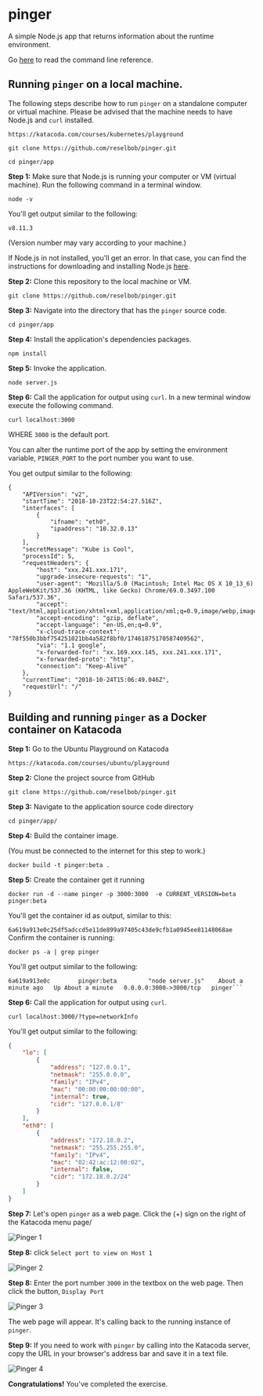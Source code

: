 # pinger
A simple Node.js app that returns information about the runtime environment.

Go [here](./app/readme.md) to read the command line reference.

## Running `pinger` on a local machine.
The following steps describe how to run `pinger` on a standalone computer or virtual machine.
Please be advised that the machine needs to have Node.js and `curl` installed.

`https://katacoda.com/courses/kubernetes/playground`

`git clone https://github.com/reselbob/pinger.git`

`cd pinger/app`

**Step 1:** Make sure that Node.js is running your computer or VM (virtual machine). Run
the following command in a terminal window.

`node -v`

You'll get output similar to the following:

`v8.11.3`

(Version number may vary according to your machine.)

If Node.js in not installed, you'll get an error. In that case, you can find the instructions
for downloading and installing Node.js [here](https://nodejs.org/en/download/).

**Step 2:** Clone this repository to the local machine or VM.

`git clone https://github.com/reselbob/pinger.git`

**Step 3:** Navigate into the directory that has the `pinger` source code.

`cd pinger/app`

**Step 4:** Install the application's dependencies packages.

`npm install`

**Step 5:** Invoke the application.

`node server.js`

**Step 6:** Call the application for output using `curl`. In a new terminal
window execute the following command.

`curl localhost:3000`

WHERE `3000` is the default port.

You can alter the runtime port of the app by setting the environment variable, `PINGER_PORT` to the port number you want to use.

You get output similar to the following:

```$json
{
    "APIVersion": "v2",
    "startTime": "2018-10-23T22:54:27.516Z",
    "interfaces": [
        {
            "ifname": "eth0",
            "ipaddress": "10.32.0.13"
        }
    ],
    "secretMessage": "Kube is Cool",
    "processId": 5,
    "requestHeaders": {
        "host": "xxx.241.xxx.171",
        "upgrade-insecure-requests": "1",
        "user-agent": "Mozilla/5.0 (Macintosh; Intel Mac OS X 10_13_6) AppleWebKit/537.36 (KHTML, like Gecko) Chrome/69.0.3497.100 Safari/537.36",
        "accept": "text/html,application/xhtml+xml,application/xml;q=0.9,image/webp,image/apng,*/*;q=0.8",
        "accept-encoding": "gzip, deflate",
        "accept-language": "en-US,en;q=0.9",
        "x-cloud-trace-context": "78f550b3bbf754251021bb4a582f8bf0/17461875170587409562",
        "via": "1.1 google",
        "x-forwarded-for": "xx.169.xxx.145, xxx.241.xxx.171",
        "x-forwarded-proto": "http",
        "connection": "Keep-Alive"
    },
    "currentTime": "2018-10-24T15:06:49.046Z",
    "requestUrl": "/"
}
```

## Building and running `pinger` as a Docker container on Katacoda


**Step 1:** Go to the Ubuntu Playground on Katacoda

`https://katacoda.com/courses/ubuntu/playground`

**Step 2:** Clone the project source from GitHub

`git clone https://github.com/reselbob/pinger.git`

**Step 3:** Navigate to the application source code directory

`cd pinger/app/`

**Step 4:** Build the container image.

(You must be connected to the internet for this step to work.)

`docker build -t pinger:beta .`

**Step 5:** Create the container get it running

```text
docker run -d --name pinger -p 3000:3000  -e CURRENT_VERSION=beta pinger:beta
```

You'll get the container id as output, similar to this:

`6a619a913e0c25df5adccd5e11de899a97405c43de9cfb1a0945ee81148068ae`
Confirm the container is running:

`docker ps -a | grep pinger`

You'll get output similar to the following:

```text
6a619a913e0c        pinger:beta         "node server.js"    About a minute ago   Up About a minute   0.0.0.0:3000->3000/tcp   pinger```
```
**Step 6:** Call the application for output using `curl`. 

`curl localhost:3000/?type=networkInfo`

You'll get output similar to the following:

```json
{
    "lo": [
        {
            "address": "127.0.0.1",
            "netmask": "255.0.0.0",
            "family": "IPv4",
            "mac": "00:00:00:00:00:00",
            "internal": true,
            "cidr": "127.0.0.1/8"
        }
    ],
    "eth0": [
        {
            "address": "172.18.0.2",
            "netmask": "255.255.255.0",
            "family": "IPv4",
            "mac": "02:42:ac:12:00:02",
            "internal": false,
            "cidr": "172.18.0.2/24"
        }
    ]
}
```
**Step 7:** Let's open `pinger` as a web page. Click the (+) sign on the right of the
Katacoda menu page/

![Pinger 1](./images/pinger-01.png)

**Step 8:** click `Select port to view on Host 1`

![Pinger 2](./images/pinger-02.png)

**Step 8:** Enter the port number `3000` in the textbox on the 
web page. Then click the button, `Display Port`

![Pinger 3](./images/pinger-03.png)

The web page will appear. It's calling back to the running instance of
`pinger`. 

**Step 9:** If you need to work with `pinger` by calling into the Katacoda server,
copy the URL in your browser's address bar and save it in a text file.

![Pinger 4](./images/pinger-04.png)

**Congratulations!** You've completed the exercise.
